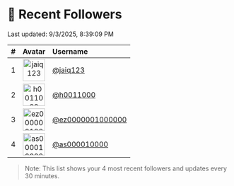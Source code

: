 # 👥 Recent Followers

Last updated: 9/3/2025, 8:39:09 PM

| # | Avatar | Username |
|--:|:------:|:---------|
| 1 | <img src="https://avatars.githubusercontent.com/u/201192802?v=4" width="50" height="50" alt="jaiq123" /> | [@jaiq123](https://github.com/jaiq123) |
| 2 | <img src="https://avatars.githubusercontent.com/u/207253023?v=4" width="50" height="50" alt="h0011000" /> | [@h0011000](https://github.com/h0011000) |
| 3 | <img src="https://avatars.githubusercontent.com/u/207921092?v=4" width="50" height="50" alt="ez0000001000000" /> | [@ez0000001000000](https://github.com/ez0000001000000) |
| 4 | <img src="https://avatars.githubusercontent.com/u/207921618?v=4" width="50" height="50" alt="as000010000" /> | [@as000010000](https://github.com/as000010000) |


> Note: This list shows your 4 most recent followers and updates every 30 minutes.